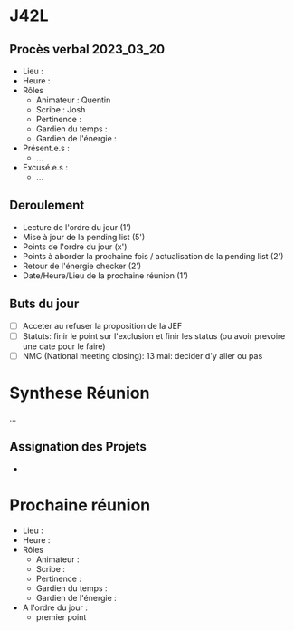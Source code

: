 # J42L

## Procès verbal 2023_03_20
- Lieu : 
- Heure : 
- Rôles
	- Animateur : Quentin
	- Scribe : Josh
	- Pertinence : 
	- Gardien du temps : 
	- Gardien de l'énergie : 
- Présent.e.s :
	- ... 
- Excusé.e.s : 
	- ... 

## Deroulement
- Lecture de l'ordre du jour (1')
- Mise à jour de la pending list (5')
- Points de l'ordre du jour (x')
- Points à aborder la prochaine fois / actualisation de la pending list (2')
- Retour de l'énergie checker (2')
- Date/Heure/Lieu de la prochaine réunion (1')

## Buts du jour
- [ ] Acceter au refuser la proposition de la JEF
- [ ] Statuts: finir le point sur l'exclusion et finir les status (ou avoir prevoire une date pour le faire)
- [ ] NMC (National meeting closing): 13 mai: decider d'y aller ou pas

# Synthese Réunion
...

## Assignation des Projets
- 

# Prochaine réunion
- Lieu : 
- Heure : 
- Rôles
	- Animateur : 
	- Scribe : 
	- Pertinence : 
	- Gardien du temps : 
	- Gardien de l'énergie :
- A l'ordre du jour :
	- premier point	
